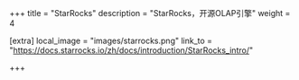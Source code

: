 +++
title = "StarRocks"
description = "StarRocks，开源OLAP引擎"
weight = 4

[extra]
local_image = "images/starrocks.png"
link_to = "https://docs.starrocks.io/zh/docs/introduction/StarRocks_intro/"

+++

